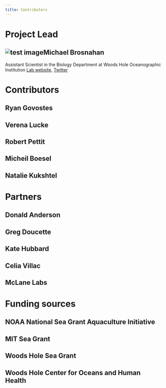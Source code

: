 ```yaml
---
title: Contributors
---
```


# Project Lead
## ![test image](https://github.com/WHOIGit/PhytO-ARM/blob/master/markdown/images/test.png)Michael Brosnahan
Assistant Scientist in the Biology Department at Woods Hole Oceanographic Institution [Lab website](https://www2.whoi.edu/site/brosnahanlab/), [Twitter](http://www.twitter.com/BrosnahanLab)

# Contributors

## Ryan Govostes

## Verena Lucke

## Robert Pettit

## Micheil Boesel

## Natalie Kukshtel

# Partners
## Donald Anderson
## Greg Doucette
## Kate Hubbard
## Celia Villac
## McLane Labs

# Funding sources
## NOAA National Sea Grant Aquaculture Initiative
## MIT Sea Grant
## Woods Hole Sea Grant
## Woods Hole Center for Oceans and Human Health